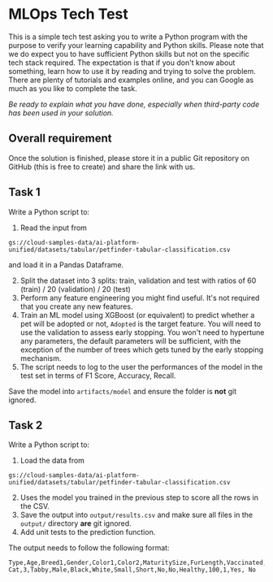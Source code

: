 # MLOps Tech Test

This is a simple tech test asking you to write a Python program with the purpose to verify your learning capability and
Python skills. Please note that we do expect you to have sufficient Python skills but not on the specific tech stack
required. The expectation is that if you don't know about something, learn how to use it by reading and trying to solve
the problem. There are plenty of tutorials and examples online, and you can Google as much as you like to complete the
task.

*Be ready to explain what you have done, especially when third-party code has been used in your solution.*

## Overall requirement

Once the solution is finished, please store it in a public Git repository on GitHub (this is free to create) and share
the link with us.

## Task 1

Write a Python script to:

1. Read the input
   from

```shell
gs://cloud-samples-data/ai-platform-unified/datasets/tabular/petfinder-tabular-classification.csv
 ```

and load it
in a Pandas Dataframe.

2. Split the dataset into 3 splits: train, validation and test with ratios of 60 (train) / 20 (validation) / 20 (test)
3. Perform any feature engineering you might find useful. It's not required that you create any new features.
4. Train an ML model using XGBoost (or equivalent) to predict whether a pet will be adopted or not, `Adopted` is the
   target feature. You will need to use the validation to assess early stopping. You won't need to hypertune any
   parameters, the default parameters will be sufficient, with the exception of the number of trees which gets tuned by
   the early stopping mechanism.
5. The script needs to log to the user the performances of the model in the test set in terms of F1 Score, Accuracy,
   Recall.

Save the model into `artifacts/model` and ensure the folder is <b>not</b> git ignored.

## Task 2

Write a Python script to:

1. Load the data
   from 
```shell
gs://cloud-samples-data/ai-platform-unified/datasets/tabular/petfinder-tabular-classification.csv
```
2. Uses the model you trained in the previous step to score all the rows in the CSV.
3. Save the output into `output/results.csv` and make sure all files in the `output/` directory <b>are</b> git ignored.
4. Add unit tests to the prediction function.

The output needs to follow the following format:

```csv
Type,Age,Breed1,Gender,Color1,Color2,MaturitySize,FurLength,Vaccinated,Sterilized,Health,Fee,PhotoAmt,Adopted,Adopted_prediction
Cat,3,Tabby,Male,Black,White,Small,Short,No,No,Healthy,100,1,Yes, No
```


